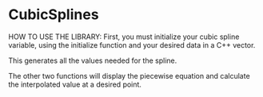 # CubicSplines
HOW TO USE THE LIBRARY:
First, you must initialize your cubic spline variable, using the initialize function and your desired data in a C++ vector.

This generates all the values needed for the spline.

The other two functions will display the piecewise equation and calculate the interpolated value at a desired point.
